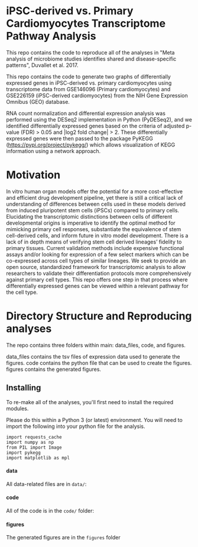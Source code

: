  # iPSC-derived vs. Primary Cardiomyocytes Transcriptome Pathway Analysis

This repo contains the code to reproduce all of the analyses in "Meta analysis of microbiome studies identifies shared and disease-specific patterns", Duvallet et al. 2017.

This repo contains the code to generate two graphs of differentially expressed genes in iPSC-derived vs. primary cardiomyocytes using transcriptome data from GSE146096 (Primary cardiomyocytes) and GSE226159 (iPSC-derived cardiomyocytes) from the NIH Gene Expression Omnibus (GEO) database. 

RNA count normalization and differential expression analysis was performed using the DESeq2 implementation in Python (PyDESeq2), and we identified differentially expressed genes based on the criteria of adjusted p-value (FDR) > 0.05 and |log2 fold change| > 2. These differentially expressed genes were then passed to the package PyKEGG (https://pypi.org/project/pykegg/) which allows visualization of KEGG information using a network approach. 

# Motivation

In vitro human organ models offer the potential for a more cost-effective and efficient drug development pipeline, yet there is still a critical lack of understanding of differences between cells used in these models derived from induced pluripotent stem cells (iPSCs) compared to primary cells. Elucidating the transcriptomic distinctions between cells of different developmental origins is imperative to identify the optimal method for mimicking primary cell responses, substantiate the equivalence of stem cell-derived cells, and inform future in vitro model development. There is a lack of in depth means of verifying stem cell derived lineages’ fidelity to primary tissues. Current validation methods include expensive functional assays and/or looking for expression of a few select markers which can be co-expressed across cell types of similar lineages.  We seek to provide an open source, standardized framework for transcriptomic analysis to allow researchers to validate their differentiation protocols more comprehensively against primary cell types. This repo offers one step in that process where differentially expressed genes can be viewed within a relevant pathway for the cell type.  

# Directory Structure and Reproducing analyses

The repo contains three folders within main: data_files, code, and figures.

data_files contains the tsv files of expression data used to generate the figures. code contains the python file that can be used to create the figures. figures contains the generated figures. 

## Installing

To re-make all of the analyses, you'll first need to install the required modules.

Please do this within a Python 3 (or latest) environment. You will need to import the following into your python file for the analysis.

```
import requests_cache
import numpy as np
from PIL import Image
import pykegg
import matplotlib as mpl
```

#### data

All data-related files are in `data/`:

#### code

All of the code is in the `code/` folder:

#### figures 

The generated figures are in the `figures` folder

